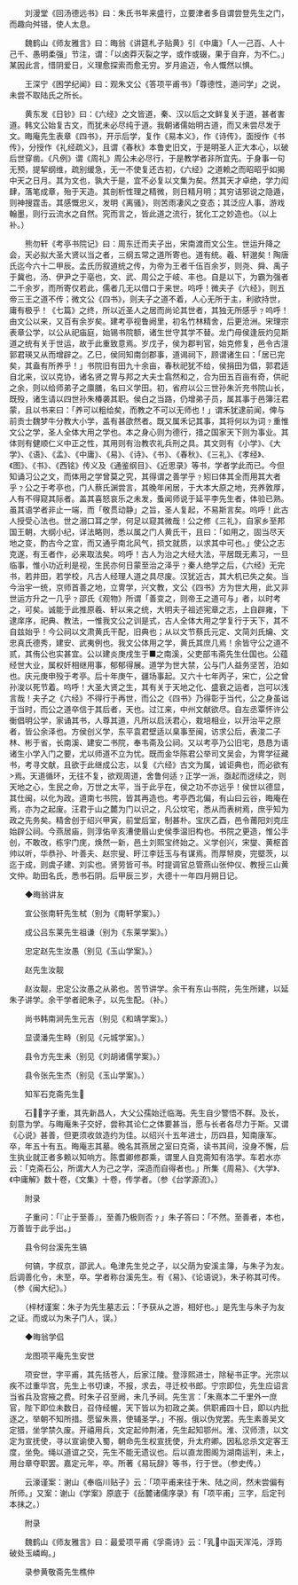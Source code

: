 <!-- { "loadSidebar": true } -->

　　刘漫堂《回汤德远书》曰：朱氏书年来盛行，立要津者多自谓尝登先生之门，而趣向舛错，使人太息。

　　魏鹤山《师友雅言》曰：晦翁《讲筵札子贴黄》引《中庸》「人一己百、人十己千、愚明柔强」节注，谓：「以卤莽灭裂之学，或作或辍，果于自弃，为不仁。」某因此言，惜阴爱日，义理愈探索而愈无穷。岁月逾迈，令人慨然以惧。

　　王深宁《困学纪闻》曰：观朱文公《答项平甫书》「尊德性，道问学」之说，未尝不取陆氏之所长。

　　黄东发《日钞》曰：《六经》之文皆道，秦、汉以后之文鲜复关于道，甚者害道。韩文公始复古文，而犹未必尽纯于道。我朝诸儒始明古道，而又未尝尽发于文。晦庵先生表章《四书》，开示后学，复作《易本义》，作《诗传》，面授作《书传》，分授作《礼经疏义》，且谓《春秋》本鲁史旧文，于是明圣人正大本心，以破后世穿凿。《凡例》谓《周礼》周公未必尽行，于是教学者非所宜先。于身事一句无预，提挈纲维，疏别缓急，无一不使复还古初，《六经》之道赖之而昭昭乎如揭中天之日月。其为文也，孰大于是，宜不必复以文集为矣。然其天才卓绝，学力闳肆，落笔成章，殆于天造。其剖析性理之精微，则日精月明；其穷诘邪说之隐遁，则神搜霆击。其感慨忠义，发明《离骚》，则苦雨凄风之变态；其泛应人事，游戏翰墨，则行云流水之自然。究而言之，皆此道之流行，犹化工之妙造也。（以上补。）

　　熊勿轩《考亭书院记》曰：周东迁而夫子出，宋南渡而文公生。世运升降之会，天必拟大圣大贤以当之者，三纲五常之道所寄也。道有统。羲、轩邈矣！陶唐氏迄今六十二甲辰。孟氏历叙道统之传，为帝为王者千伍百余岁，则尧、舜、禹子于冀也，汤、伊尹之于亳也，文、武、周公之于岐、丰也。自是以下，为霸为强者二千余岁，而所寄仅若此，儒者几无以借口于来世。呜呼！微夫子《六经》，则五帝三王之道不传；微文公《四书》，则夫子之道不着，人心无所于主，利欲持世，庸有极乎！《七篇》之终，所以近圣人之居而尚论其世者，其独无所感乎﹖呜呼！由文公以来，又百有余岁矣。建考亭视鲁阙里，初名竹林精舍，后更沧洲。宋理宗表章公学，以公从祀庙庭，始锡书院额，诸生世守其学不替。龙门毋侯逢辰灼见斯道之统有关于世运，故于此重致意焉。岁戊子，侯为郡判官，始克修复，邑令古澶郭君瑛又从而增辟之。乙巳，侯同知南剑郡事，道谒祠下，顾谓诸生曰：「居已完矣，其盍有所养乎！」书院旧有田九十余亩，春秋祀犹不给，侯捐田为倡，郭君适自北来，议以克协，诸名贤之冑与邦之大夫士翕然和之，合为田五百亩有奇，供祀之余，则以给师弟子之廪膳，名曰义学田。初，省府以公三世孙朱沂充书院山长，既殁，诸生请以四世孙朱椿袭其职。侯白之当路，仍增弟子员，属其事于邑簿汪君蒙，且以书来曰：「养可以粗给矣，而教之不可以无师也！」谓禾犹逮前闻，俾与前贡士魏梦牛分教大小学，盖有甚欿然者。既又属禾记其事，其将何以为词﹖重惟文公之学，圣人全体大用之学也。本之身心则为德行，措之国家天下则为事业。其体则有健顺仁义中正之性，其用则有治教农礼兵刑之具。其文则有《小学》、《大学》、《语》、《孟》、《中庸》、《易》、《诗》、《书》、《春秋》、《三礼》、《孝经》、《图》、《书》、《西铭》传义及《通鉴纲目》、《近思录》等书，学者学此而已。今但知诵习公之文，而体用之学曾莫之究，其得谓之善学乎﹖矧曰体其全而用其大者乎﹖公之于考亭也，门人蔡氏渊尝言，其晚年闲居，于大本大原之地，充养敦厚，人有不得窥其际者。盖其喜怒哀乐之未发，蚤闻师说于延平李先生者，体验已熟。虽其语学者非止一端，而「敬贯动静」之旨，圣人复起，不易斯言矣。呜呼！此古人授受心法也。世之溺口耳之学，何足以窥其微哉！公之修《三礼》，自家乡至邦国王朝，大纲小纪，详法略则，悉以属之门人黄氏干，且曰：「如用之，固当尽天地之变，酌古今之宜，而又通乎南北风气，损文就质，以求其中可也。」使公之志克遂，有王者作，必来取法矣。呜呼！古人为治之大经大法，平居既无素习，一旦临事，惟小功近利是视，生民亦何日蒙至治之泽乎﹖秦人绝学之后，《六经》无完书，若井田，若学校，凡古人经理人道之具尽废。汉犹近古，其大机已失之矣。当今治宇一统，京师首善之地，立冑学，兴文教，文公《四书》方为世大用，此又非世运方升之一几乎﹖邵氏《观物》所谓「善变之，则帝王之道可与」者，以时考之，可矣。诚能于此推原羲、轩以来之统，大明夫子祖述宪章之志，上自辟雍，下逮庠序，祀典、教法，一惟我文公之训是式，古人全体大用之学复行于天下，其不自兹始乎！今公祠以文肃黄氏干配，旧典也；从以文节蔡氏元定、文简刘氏爚、文忠真氏德秀，建安、武夷例也。我文公体用之学，黄氏其庶几焉！余皆守公之道不贰，其侑公也实甚宜。公以建炎庚戌生于■之南溪，父吏部韦斋先生仕国也。公蕴经世大业，属权奸相继用事，郁郁得展。道学为世大禁，公与门人益务坚苦，泊如也。庆元庚申殁于考亭。后十年庚午，疆场事起。又六十七年丙子，宋亡，公之曾孙浚以死节着。呜呼！大圣大贤之生，其有关于天地之化、盛衰之运者，岂可以浅言哉！夫子之《六经》不得行于再世，而公之《四书》乃得彰于当代，公之身虽诎于当时，而公之道卒信于其后者，天也。过江来，中州文献欲尽。自左丞覃怀许公衡倡明公学，家诵其书，人尊其道，凡所以启沃君心，栽培相业，以开治平之原者，皆公余泽也。方侯创义学，东平袁君壁适以臬事至闽，访求公后，表浚二子林、彬于省，长南溪、建安二书院，奉韦斋及公祠。又以考亭乃公旧宅，恳恳为语诸生小学入门之要，尤以师道不立为忧。既而金华陈君公举司文吴会，为冑学征藏书，考寻文献，且欲于此继成公志，以复《六经》古文为属，诚讵典也，而必欲有焉。天道循环，无往不复，欲观周道，舍鲁何适﹖正学一派，亟起而迓续之，则天地之心，生民之命，万世之太平，当于此乎在，侯之功不亦远乎！侯世以德显，其仕闽，以化为政。道南七书院，皆其再造也。考亭西北偏，有山曰云谷，晦庵在焉，亦为之起废。汪君于山之麓为门以识之，凡公坟宅，悉从而表树焉，庶乎知为政之先务矣。精舍创于绍兴甲寅，前堂后室，制甚朴。宝庆乙酉，邑令莆阳刘克庄始辟公祠。今燕居庙，则淳佑辛亥漕使眉山史侯季温旧构也。书院之更造，惟公手创，不敢改，栋宇门庑，焕然一新，邑土刘熙宝终始之。义学创兴，宋燮、黄枢首帅以听，华恭孙、叶善夫、赵宗叟、盱江李廷玉与有谋焉。而厚帑庾，完塈茨，以迄于成，则虞子建、刘实也。贤劳皆可书。时提调官总管燕山张仲仪、教授三山黄文仲。助田名氏，悉书石阴。后甲辰三岁，大德十一年四月朔日记。

　　◆晦翁讲友

　　宣公张南轩先生栻（别为《南轩学案》。）

　　成公吕东莱先生祖谦（别为《东莱学案》。）

　　忠定赵先生汝愚（别见《玉山学案》。）

　　赵先生汝靓

　　赵汝靓，忠定公汝愚之从弟也。苦节讲学。余干有东山书院，先生所建，以延朱子讲学。余干学者祀朱子，以先生配。（补。）

　　尚书韩南涧先生元吉（别见《和靖学案》。）

　　显谟潘先生畤（别见《元城学案》。）

　　县令方先生耒（别见《刘胡诸儒学案》。）

　　县令张先生杰（别见《玉山学案》。）

　　知军石克斋先生

　　石，字子重，其先新昌人，大父公孺始迁临海。先生自少警悟不群。及长，刻意为学。与晦庵朱子交好，尝称其论仁之体要甚当，愿与长者各尽力于斯。又谓《心说》甚善，但更须收敛造约为佳。以绍兴十五年进士，历四县，知南康军。卒，年五十有五。晦庵志其墓。晚名其燕居之室曰克斋，读书其间，没身不懈，后生执业就正者多赖以知响方。陈耆卿修郡乘，谓里人自克斋知有洛学。车若水亦云：「克斋石公，所谓大人为己之学，深造而自得者也。」所集《周易》、《大学》、《中庸解》数十卷，《文集》十卷，传学者。（参《台学源流》。）

　　附录

　　子重问：「『止于至善』，至善乃极则否﹖」朱子答曰：「不然。至善者，本也，万善皆于此乎出。」

　　县令何台溪先生镐

　　何镐，字叔京，邵武人。龟津先生兑之子，以父荫为安溪主簿，与朱子为友。后调善化令，未至，卒。学者称台溪先生。有《易》、《论语说》，朱子称其可传。（参《闽大纪》。）

　　（梓材谨案：朱子为先生墓志云：「予获从之游，相好也。」是先生与朱子为友之证。而或以为朱子门人，误。）

　　◆晦翁学侣

　　龙图项平庵先生安世

　　项安世，字平甫，其先括苍人，后家江陵。登淳熙进士，除秘书正字。光宗以疾不过重华宫，先生上书切谏，不报，求去，寻迁校书郎。宁宗即位，先生应诏言当省兵及宫掖之费。时朱子召至阙，未几予祠。先生言：「朱熹本二千里外一庶官，陛下即位未数日，召侍经幄，天下皆以为初政之美。供职甫四十日，即以内批逐之，举朝不知所措。愿留朱熹，使辅圣学。」不报。俄以伪党罢。先生素善吴文定猎，坐学禁久废。开禧用兵，文定起帅荆渚，先生起知鄂州。淮、汉师溃，以文定为宣抚使，寻以宣谕使入蜀，朝命先生权宣抚使，升太府卿。因私忿杀文定客王度，坐免。绳以道谊之交，先生不能无遗议也。后以直龙图阁为湖南运判，未上，用台章夺职罢。嘉定元年，卒。所著《易玩辞》等书，行于世。（参史传。）

　　云濠谨案：谢山《奉临川贴子》云：「项平甫来往于朱、陆之间，然未尝偏有所师。」又案：谢山《学案》原底于《岳麓诸儒序录》有「项平甫」三字，后定刊本抹之。）

　　附录

　　魏鹤山《师友雅言》曰：最爱项平甫《孚斋诗》云：「乳中函天浑沌，浮筠破处玉嶙峋。」

　　录参黄敬斋先生樵仲

